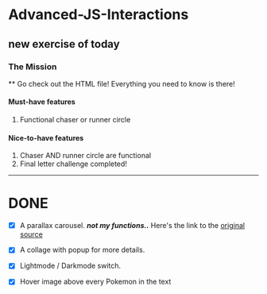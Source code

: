 # Advanced-JS-Interactions
## new exercise of today
### The Mission
** Go check out the HTML file! Everything you need to know is there!

#### Must-have features
1. Functional chaser or runner circle
#### Nice-to-have features
1. Chaser AND runner circle are functional
1. Final letter challenge completed!

---
# DONE
- [x]  A parallax carousel.
***not my functions..*** Here's the link to the 
[original source](https://github.com/woody180/FG-Gallery)

- [x]  A collage with popup for more details.
- [x]  Lightmode / Darkmode switch.
- [x]  Hover image above every Pokemon in the text

